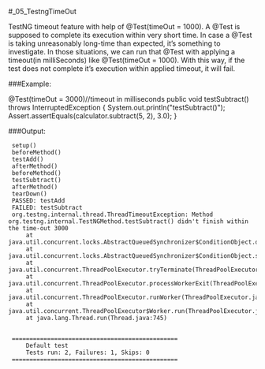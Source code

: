 #_05_TestngTimeOut

TestNG timeout feature with help of @Test(timeOut = 1000).
A @Test is supposed to complete its execution within
very short time. In case a @Test is taking unreasonably
long-time than expected, it’s something to investigate.
In those situations, we can run that @Test with applying a
timeout(in milliSeconds) like @Test(timeOut = 1000). With this way,
if the test does not complete it’s execution within applied timeout,
it will fail.

###Example:

   @Test(timeOut = 3000)//timeout in milliseconds
       public void testSubtract() throws InterruptedException {
           System.out.println("testSubtract()");
           Assert.assertEquals(calculator.subtract(5, 2), 3.0);
       }

###Output:

     setup()
     beforeMethod()
     testAdd()
     afterMethod()
     beforeMethod()
     testSubtract()
     afterMethod()
     tearDown()
     PASSED: testAdd
     FAILED: testSubtract
     org.testng.internal.thread.ThreadTimeoutException: Method org.testng.internal.TestNGMethod.testSubtract() didn't finish within the time-out 3000
         at java.util.concurrent.locks.AbstractQueuedSynchronizer$ConditionObject.doSignalAll(AbstractQueuedSynchronizer.java:1890)
         at java.util.concurrent.locks.AbstractQueuedSynchronizer$ConditionObject.signalAll(AbstractQueuedSynchronizer.java:1959)
         at java.util.concurrent.ThreadPoolExecutor.tryTerminate(ThreadPoolExecutor.java:707)
         at java.util.concurrent.ThreadPoolExecutor.processWorkerExit(ThreadPoolExecutor.java:1006)
         at java.util.concurrent.ThreadPoolExecutor.runWorker(ThreadPoolExecutor.java:1163)
         at java.util.concurrent.ThreadPoolExecutor$Worker.run(ThreadPoolExecutor.java:615)
         at java.lang.Thread.run(Thread.java:745)


     ===============================================
         Default test
         Tests run: 2, Failures: 1, Skips: 0
     ===============================================